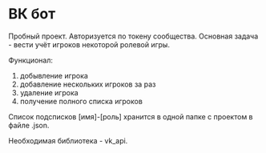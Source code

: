 # ВК бот
Пробный проект. Авторизуется по токену сообщества.
Основная задача - вести учёт игроков некоторой ролевой игры.

Функционал:
1) добывление игрока
2) добавление нескольких игроков за раз
3) удаление игрока
4) получение полного списка игроков

Список подсписков [имя]-[роль] хранится в одной папке с проектом в файле .json.

Необходимая библиотека - vk_api.
